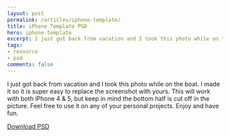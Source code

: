 ```yaml
---
layout: post
permalink: /articles/iphone-template/
title: iPhone Template PSD
hero: iphone-template
excerpt: I just got back from vacation and I took this photo while on the boat. I made it so it is supper easy to replace the screenshot with yours.
tags:
- resource
- psd
comments: false
---
```


<p>I just got back from vacation and I took this photo while on the boat. I made it so it is super easy to replace the screenshot with yours. This will work with both iPhone 4 &amp; 5, but keep in mind the bottom half is cut off in the picture. Feel free to use it on any of your personal projects. Enjoy and have fun.</p>
<a href="/assets/posts/iphone-template/iphonetemplate.psd.zip" class="btn">Download PSD</a>

